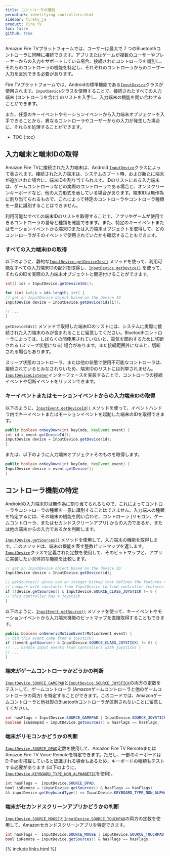 ```yaml
---
title: コントローラの識別
permalink: identifying-controllers.html
sidebar: firetv_ja
product: Fire TV
toc: false
github: true
---
```


Amazon Fire TVプラットフォームでは、ユーザーは最大で 7 つのBluetoothコントローラに同時に接続できます。アプリまたはゲームが複数のユーザーやプレーヤーからの入力をサポートしている場合、接続されたコントローラを識別し、それらのコントローラの機能を特定し、それぞれのコントローラからのユーザー入力を区別できる必要があります。

Fire TVプラットフォームでは、Androidの標準機能である[`InputDevice`][1]クラスが使用されます。`InputDevice`クラスを使用することで、接続されたすべての入力端末 (コントローラを含む) のリストを入手し、入力端末の機能を問い合わせることができます。

また、任意のキーイベントやモーションイベントから入力端末オブジェクトを入手できることから、異なるコントローラやユーザーからの入力が発生した場合に、それらを処理することができます。

* TOC
{:toc}

## 入力端末と端末IDの取得

Amazon Fire TVに接続された入力端末は、Android [`InputDevice`][1]クラスによって表されます。接続された入力端末は、システムのブート時、および新たに端末が追加された場合に、端末IDを割り当てられます。IDのリストにある入力端末は、ゲームコントローラなどの実際のコントローラである場合と、オンスクリーンキーボードなど、他の入力形式を表している場合があります。端末IDは無作為に割り当てられるもので、これによって特定のコントローラやコントローラ種類を一意に識別することはできません。

利用可能なすべての端末IDのリストを取得することで、アプリやゲームが使用できるコントローラの番号と種類を確認できます。また、特定のキーイベントまたはモーションイベントから端末IDまたは入力端末オブジェクトを取得して、どのコントローラがそのイベントで使用されていたかを確認することもできます。 

### すべての入力端末IDの取得

以下のように、静的な[`InputDevice.getDeviceIds()`][3] メソッドを使って、利用可能なすべての入力端末IDの配列を取得し、[`InputDevice.getDevice()`][4] を使って、それらのIDを実際の入力端末オブジェクトと関連付けることができます。

```java
int[] ids = InputDevice.getDeviceIds();

for (int i=0;i < ids.length; i++) {
// get an InputDevice object based on the device ID
InputDevice device = InputDevice.getDevice(ids[i]);

// ...
}
```

`getDeviceIds()` メソッドで取得した端末IDのリストには、システムに実際に接続された入力端末のみが含まれることに留意してください。Bluetoothコントローラによっては、しばらくの間使用されていないと、電気を節約するために切断される (スリープ状態になる) 場合があります。また接続範囲外になると、切断される場合もあります。

スリープ状態のコントローラ、または他の状態で使用不可能なコントローラは、接続されているとみなされないため、端末IDのリストには列挙されません。[`InputDeviceListener`][5]インターフェースを実装することで、コントローラの接続イベントや切断イベントをリッスンできます。

### キーイベントまたはモーションイベントからの入力端末IDの取得

以下のように、[`InputEvent.getDeviceId()`][6] メソッドを使って、イベントハンドラ内でキーイベントまたはモーションイベントを起動した端末のIDを取得できます。

```java
public boolean onKeyDown(int keyCode, KeyEvent event) {
int id = event.getDeviceId();
InputDevice device = InputDevice.getDevice(id);
}
```

または、以下のように入力端末オブジェクトそのものを取得します。

```java
public boolean onKeyDown(int keyCode, KeyEvent event) {
InputDevice device = event.getDevice();
}
```

## コントローラ機能の特定

Androidの入力端末IDは無作為に割り当てられるもので、これによってコントローラやコントローラの種類を一意に識別することはできません。入力端末の種類を特定するには、その端末の機能を問い合わせ、コントローラ (リモコン、ゲームコントローラ、またはセカンドスクリーンアプリ) からの入力であるか、または他の端末からの入力であるかを判断します。

[`InputDevice.getSources()`][7] メソッドを使用して、入力端末の機能を取得します。このメソッドは、端末の機能を表す整数ビットマップを返します。[`InputDevice`][1]クラスで定義された定数を使用して、そのビットマップと、アプリに実装したい具体的な機能を比較します。

```java
// get an InputDevice object based on the device ID
InputDevice device = InputDevice.getDevice(id);

// getSources() gives you an integer bitmap that defines the features of the device;
// compare with constants from InputDevice to find controller features
if ((device.getSources() & InputDevice.SOURCE_CLASS_JOYSTICK != 0 {
// this controller has a joystick
}
```

以下のように、[`InputEvent.getSource()`][8] メソッドを使って、キーイベントやモーションイベントから入力端末機能のビットマップを直接取得することもできます。

```java
public boolean onGenericMotionEvent(MotionEvent event) {
// did this event come from a joystick?
if ((event.getSource() & InputDevice.SOURCE_CLASS_JOYSTICK) != 0) {
// ... handle input events from controllers with joysticks }
// ...
}
```

### 端末がゲームコントローラかどうかの判断

[`InputDevice.SOURCE_GAMEPAD`][9]と[`InputDevice.SOURCE_JOYSTICK`][10]の両方の定数をテストして、ゲームコントローラ (Amazonゲームコントローラと他のゲームコントローラの両方) を特定することができます。このコードでは、Amazonゲームコントローラと他社製のBluetoothコントローラが区別されないことに留意してください。

```java
int hasFlags = InputDevice.SOURCE_GAMEPAD | InputDevice.SOURCE_JOYSTICK;
boolean isGamepad = inputDevice.getSources() & hasFlags == hasFlags;
```

### 端末がリモコンかどうかの判断

[`InputDevice.SOURCE_DPAD`][11]定数を使用して、Amazon Fire TV RemoteまたはAmazon Fire TV Voice Remoteを特定できます。ただし、一部のキーボードはD-Padを搭載していると認識される場合もあるため、キーボードの種類もテストする必要があります (以下のように、[`InputDevice.KEYBOARD_TYPE_NON_ALPHABETIC`][12]を使用)。

```java
int hasFlags =  InputDevice.SOURCE_DPAD;
bool isRemote = (inputDevice.getSources() & hasFlags == hasFlags)
&& inputDevice.getKeyboardType() == InputDevice.KEYBOARD_TYPE_NON_ALPHABETIC;
```

### 端末がセカンドスクリーンアプリかどうかの判断

[`InputDevice.SOURCE_MOUSE`][13]と[`InputDevice.SOURCE_TOUCHPAD`][14]の両方の定数を使用して、Amazonセカンドスクリーンアプリを特定できます。

```java
int hasFlags =  InputDevice.SOURCE_MOUSE | InputDevice.SOURCE_TOUCHPAD;
bool isRemote = inputDevice.getSources() & hasFlags == hasFlags;
```

[1]: http://developer.android.com/reference/android/view/InputDevice.html
[3]: http://developer.android.com/reference/android/view/InputDevice.html#getDeviceIds%28%29
[4]: http://developer.android.com/reference/android/view/InputDevice.html#getDevice%28int%29
[5]: http://developer.android.com/reference/android/hardware/input/InputManager.InputDeviceListener.html
[6]: http://developer.android.com/reference/android/view/InputEvent.html#getDeviceId%28%29
[7]: http://developer.android.com/reference/android/view/InputDevice.html#getSources%28%29
[8]: http://developer.android.com/reference/android/view/InputEvent.html#getSource()
[9]: http://developer.android.com/reference/android/view/InputDevice.html#SOURCE_GAMEPAD
[10]: http://developer.android.com/reference/android/view/InputDevice.html#SOURCE_JOYSTICK
[11]: http://developer.android.com/reference/android/view/InputDevice.html#SOURCE_DPAD
[12]: http://developer.android.com/reference/android/view/InputDevice.html#KEYBOARD_TYPE_ALPHABETIC
[13]: http://developer.android.com/reference/android/view/InputDevice.html#SOURCE_MOUSE
[14]: http://developer.android.com/reference/android/view/InputDevice.html#SOURCE_TOUCHPAD

{% include links.html %}
